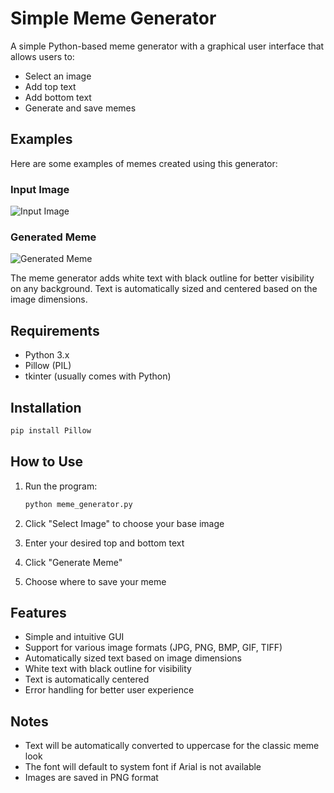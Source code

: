 # Simple Meme Generator

A simple Python-based meme generator with a graphical user interface that allows users to:

- Select an image
- Add top text
- Add bottom text
- Generate and save memes

## Examples

Here are some examples of memes created using this generator:

### Input Image

![Input Image](examples/input.jpg)

### Generated Meme

![Generated Meme](examples/output.png)

The meme generator adds white text with black outline for better visibility on any background. Text is automatically sized and centered based on the image dimensions.

## Requirements

- Python 3.x
- Pillow (PIL)
- tkinter (usually comes with Python)

## Installation

```bash
pip install Pillow
```

## How to Use

1. Run the program:

   ```bash
   python meme_generator.py
   ```

2. Click "Select Image" to choose your base image
3. Enter your desired top and bottom text
4. Click "Generate Meme"
5. Choose where to save your meme

## Features

- Simple and intuitive GUI
- Support for various image formats (JPG, PNG, BMP, GIF, TIFF)
- Automatically sized text based on image dimensions
- White text with black outline for visibility
- Text is automatically centered
- Error handling for better user experience

## Notes

- Text will be automatically converted to uppercase for the classic meme look
- The font will default to system font if Arial is not available
- Images are saved in PNG format
